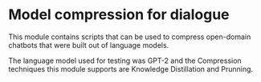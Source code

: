 # Model compression for dialogue 
This module contains scripts that can be used to compress open-domain chatbots that were built out of language models. 

The language model used for testing was GPT-2 and the Compression techniques this module supports are Knowledge Distillation and Prunning.

